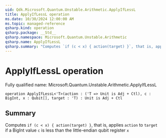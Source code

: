 ```yaml
---
uid: Qdk.Microsoft.Quantum.Unstable.Arithmetic.ApplyIfLessL
title: ApplyIfLessL operation
ms.date: 10/30/2024 12:00:00 AM
ms.topic: managed-reference
qsharp.kind: operation
qsharp.package: __Std__
qsharp.namespace: Microsoft.Quantum.Unstable.Arithmetic
qsharp.name: ApplyIfLessL
qsharp.summary: "Computes `if (c < x) { action(target) }`, that is, applies `action` to `target` if a BigInt value `c` is less than the little-endian qubit register `x`"
---
```


# ApplyIfLessL operation

Fully qualified name: Microsoft.Quantum.Unstable.Arithmetic.ApplyIfLessL

```qsharp
operation ApplyIfLessL<'T>(action : ('T => Unit is Adj + Ctl), c : BigInt, x : Qubit[], target : 'T) : Unit is Adj + Ctl
```

## Summary
Computes `if (c < x) { action(target) }`, that is, applies `action` to `target`
if a BigInt value `c` is less than the little-endian qubit register `x`

